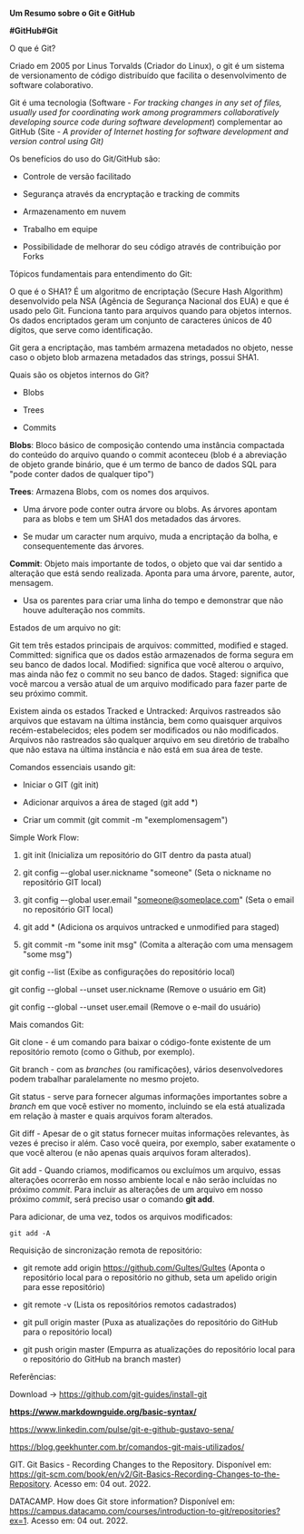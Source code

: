 **Um Resumo sobre o Git e GitHub**

 **#GitHub#Git**

O que é Git? 

Criado em 2005 por Linus Torvalds (Criador do Linux), o git é um sistema de versionamento de código distribuído que facilita o desenvolvimento de software colaborativo.

 

Git é uma tecnologia (Software - *For tracking changes in any set of files, usually used for coordinating work among programmers collaboratively developing source code during software development*) complementar ao GitHub (Site - *A provider of Internet hosting for software development and version control using Git)*

 

Os benefícios do uso do Git/GitHub são:

- Controle de versão facilitado

- Segurança através da encryptação e tracking de commits

- Armazenamento em nuvem

- Trabalho em equipe

- Possibilidade de melhorar do seu código através de contribuição por Forks

 

Tópicos fundamentais para entendimento do Git:

 

O que é o SHA1? É um algoritmo de encriptação (Secure Hash Algorithm) desenvolvido pela NSA (Agência de Segurança Nacional dos EUA) e que é usado pelo Git. Funciona tanto para arquivos quando para objetos internos. Os dados encriptados geram um conjunto de caracteres únicos de 40 dígitos, que serve como identificação.

 

Git gera a encriptação, mas também armazena metadados no objeto, nesse caso o objeto blob armazena metadados das strings, possui SHA1.

 

Quais são os objetos internos do Git? 

- Blobs

- Trees

- Commits

 

**Blobs**: Bloco básico de composição contendo uma instância compactada do conteúdo do arquivo quando o commit aconteceu (blob é a abreviação de objeto grande binário, que é um termo de banco de dados SQL para "pode conter dados de qualquer tipo")

 

**Trees**: Armazena Blobs, com os nomes dos arquivos.

 

- Uma árvore pode conter outra árvore ou blobs. As árvores apontam para as blobs e tem um SHA1 dos metadados das árvores.

- Se mudar um caracter num arquivo, muda a encriptação da bolha, e consequentemente das árvores.

 

**Commit**: Objeto mais importante de todos, o objeto que vai dar sentido a alteração que está sendo realizada. Aponta para uma árvore, parente, autor, mensagem.

 

- Usa os parentes para criar uma linha do tempo e demonstrar que não houve adulteração nos commits.

 

Estados de um arquivo no git:

 

Git tem três estados principais de arquivos: committed, modified e staged. Committed: significa que os dados estão armazenados de forma segura em seu banco de dados local. Modified: significa que você alterou o arquivo, mas ainda não fez o commit no seu banco de dados. Staged: significa que você marcou a versão atual de um arquivo modificado para fazer parte de seu próximo commit.

 

Existem ainda os estados Tracked e Untracked: Arquivos rastreados são arquivos que estavam na última instância, bem como quaisquer arquivos recém-estabelecidos; eles podem ser modificados ou não modificados. Arquivos não rastreados são qualquer arquivo em seu diretório de trabalho que não estava na última instância e não está em sua área de teste.

 

Comandos essenciais usando git:

 

- Iniciar o GIT (git init)

- Adicionar arquivos a área de staged (git add *)

- Criar um commit (git commit -m "exemplomensagem")

 

Simple Work Flow:

 

1. git init (Inicializa um repositório do GIT dentro da pasta atual)

2. git config –-global user.nickname "someone" (Seta o nickname no repositório GIT local)

3. git config –-global user.email "someone@someplace.com" (Seta o email no repositório GIT local)

4. git add * (Adiciona os arquivos untracked e unmodified para staged)

5. git commit -m "some init msg" (Comita a alteração com uma mensagem "some msg")

git config --list (Exibe as configurações do repositório local)

git config --global --unset user.nickname (Remove o usuário em Git)

git config --global --unset user.email (Remove o e-mail do usuário)

 Mais comandos Git:

Git clone -  é um comando para baixar o código-fonte existente de um repositório remoto (como o Github, por exemplo).

Git branch - com as *branches* (ou ramificações), vários desenvolvedores podem trabalhar paralelamente no mesmo projeto. 

Git status - serve para fornecer algumas informações importantes sobre a *branch* em que você estiver no momento, incluindo se ela está atualizada em relação à master e quais arquivos foram alterados.

Git diff - Apesar de o git status fornecer muitas informações relevantes, às vezes é preciso ir além. Caso você queira, por exemplo, saber exatamente o que você alterou (e não apenas quais arquivos foram alterados).

Git add - Quando criamos, modificamos ou excluímos um arquivo, essas alterações ocorrerão em nosso ambiente local e não serão incluídas no próximo *commit*. Para incluir as alterações de um arquivo em nosso próximo *commit*, será preciso usar o comando **git add**.

Para adicionar, de uma vez, todos os arquivos modificados:

```
git add -A
```

Requisição de sincronização remota de repositório:

 

- git remote add origin https://github.com/Gultes/Gultes (Aponta o repositório local para o repositório no github, seta um apelido origin para esse repositório)

- git remote -v (Lista os repositórios remotos cadastrados)

- git pull origin master (Puxa as atualizações do repositório do GitHub para o repositório local)

- git push origin master (Empurra as atualizações do repositório local para o repositório do GitHub na branch master)

 

 Referências:

Download -> https://github.com/git-guides/install-git

**https://www.markdownguide.org/basic-syntax/**

 https://www.linkedin.com/pulse/git-e-github-gustavo-sena/

https://blog.geekhunter.com.br/comandos-git-mais-utilizados/

 GIT. Git Basics - Recording Changes to the Repository. Disponível em: https://git-scm.com/book/en/v2/Git-Basics-Recording-Changes-to-the-Repository. Acesso em: 04 out. 2022.

DATACAMP. How does Git store information? Disponível em: https://campus.datacamp.com/courses/introduction-to-git/repositories?ex=1. Acesso em: 04 out. 2022. 